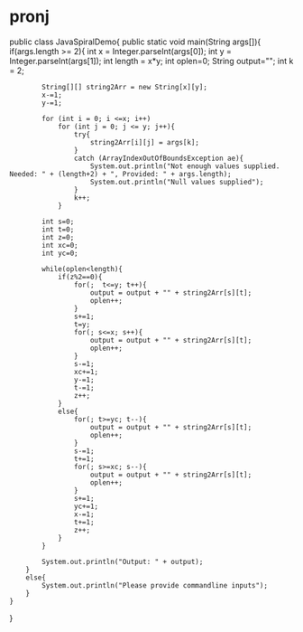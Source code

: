 # pronj
public class JavaSpiralDemo{
	public static void main(String args[]){
		if(args.length >= 2){
			int x = Integer.parseInt(args[0]);
			int y = Integer.parseInt(args[1]);
			int length = x*y;
			int oplen=0;
			String output="";
			int k = 2;

			String[][] string2Arr = new String[x][y];
			x-=1;
			y-=1;

			for (int i = 0; i <=x; i++)
   				for (int j = 0; j <= y; j++){
					try{
						string2Arr[i][j] = args[k];
					}
					catch (ArrayIndexOutOfBoundsException ae){
						System.out.println("Not enough values supplied. Needed: " + (length+2) + ", Provided: " + args.length);
						System.out.println("Null values supplied");
					}
					k++;
				}

			int s=0;
			int t=0;
			int z=0;
			int xc=0;
			int yc=0;

			while(oplen<length){
				if(z%2==0){
					for(;  t<=y; t++){
						output = output + "" + string2Arr[s][t];
						oplen++;
					}
					s+=1;
					t=y;
					for(; s<=x; s++){
						output = output + "" + string2Arr[s][t];
						oplen++;
					}
					s-=1;
					xc+=1;
					y-=1;
					t-=1;
					z++;
				}
				else{
					for(; t>=yc; t--){
						output = output + "" + string2Arr[s][t];
						oplen++;
					}
					s-=1;
					t+=1;
					for(; s>=xc; s--){
						output = output + "" + string2Arr[s][t];
						oplen++;
					}
					s+=1;
					yc+=1;
					x-=1;
					t+=1;
					z++;
				}
			}

			System.out.println("Output: " + output);
		}
		else{
			System.out.println("Please provide commandline inputs");
		}
	}
}

